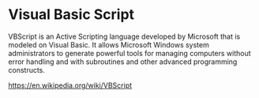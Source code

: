 # Visual Basic Script

VBScript is an Active Scripting language developed by Microsoft that is modeled on Visual Basic. It allows Microsoft Windows system administrators to generate powerful tools for managing computers without error handling and with subroutines and other advanced programming constructs.

https://en.wikipedia.org/wiki/VBScript

